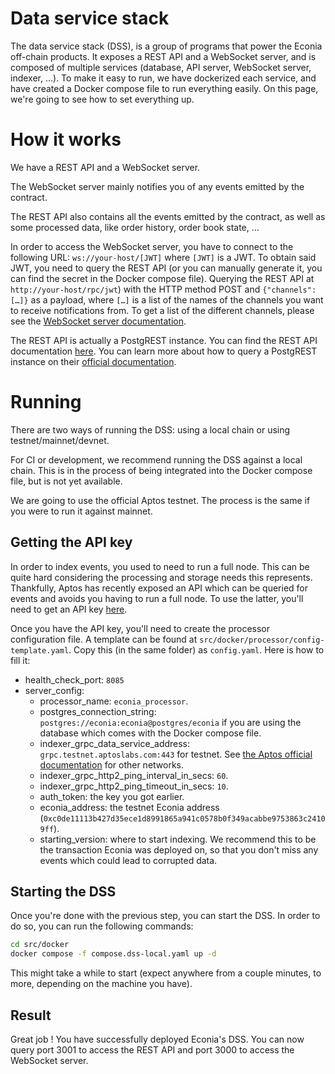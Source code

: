# Data service stack

The data service stack (DSS), is a group of programs that power the Econia off-chain products.
It exposes a REST API and a WebSocket server, and is composed of multiple services (database, API server, WebSocket server, indexer, …).
To make it easy to run, we have dockerized each service, and have created a Docker compose file to run everything easily.
On this page, we're going to see how to set everything up.

# How it works

We have a REST API and a WebSocket server.

The WebSocket server mainly notifies you of any events emitted by the contract.

The REST API also contains all the events emitted by the contract, as well as some processed data, like order history, order book state, …

In order to access the WebSocket server, you have to connect to the following URL: `ws://your-host/[JWT]` where `[JWT]` is a JWT.
To obtain said JWT, you need to query the REST API (or you can manually generate it, you can find the secret in the Docker compose file).
Querying the REST API at `http://your-host/rpc/jwt`) with the HTTP method POST and `{"channels": […]}` as a payload, where `[…]` is a list of the names of the channels you want to receive notifications from.
To get a list of the different channels, please see the [WebSocket server documentation](./websocket.md).

The REST API is actually a PostgREST instance.
You can find the REST API documentation [here](./rest-api.md).
You can learn more about how to query a PostgREST instance on their [official documentation](https://postgrest.org/en/stable/).

# Running

There are two ways of running the DSS: using a local chain or using testnet/mainnet/devnet.

For CI or development, we recommend running the DSS against a local chain.
This is in the process of being integrated into the Docker compose file, but is not yet available.

We are going to use the official Aptos testnet.
The process is the same if you were to run it against mainnet.

## Getting the API key

In order to index events, you used to need to run a full node.
This can be quite hard considering the processing and storage needs this represents.
Thankfully, Aptos has recently exposed an API which can be queried for events and avoids you having to run a full node.
To use the latter, you'll need to get an API key [here](https://aptos-api-gateway-prod.firebaseapp.com/).

Once you have the API key, you'll need to create the processor configuration file. A template can be found at `src/docker/processor/config-template.yaml`. Copy this (in the same folder) as `config.yaml`. Here is how to fill it:

- health_check_port: `8085`
- server_config:
  - processor_name: `econia_processor`.
  - postgres_connection_string: `postgres://econia:econia@postgres/econia` if you are using the database which comes with the Docker compose file.
  - indexer_grpc_data_service_address: `grpc.testnet.aptoslabs.com:443` for testnet.
    See [the Aptos official documentation](https://aptos.dev/indexer/txn-stream/labs-hosted) for other networks.
  - indexer_grpc_http2_ping_interval_in_secs: `60`.
  - indexer_grpc_http2_ping_timeout_in_secs: `10`.
  - auth_token: the key you got earlier.
  - econia_address: the testnet Econia address (`0xc0de11113b427d35ece1d8991865a941c0578b0f349acabbe9753863c24109ff`).
  - starting_version: where to start indexing.
    We recommend this to be the transaction Econia was deployed on, so that you don't miss any events which could lead to corrupted data.

## Starting the DSS

Once you're done with the previous step, you can start the DSS.
In order to do so, you can run the following commands:

```bash
cd src/docker
docker compose -f compose.dss-local.yaml up -d
```

This might take a while to start (expect anywhere from a couple minutes, to more, depending on the machine you have).

## Result

Great job !
You have successfully deployed Econia's DSS.
You can now query port 3001 to access the REST API and port 3000 to access the WebSocket server.
